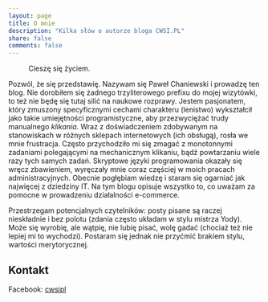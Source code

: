 ```yaml
---
layout: page
title: O mnie
description: "Kilka słów o autorze bloga CWSI.PL"
share: false
comments: false
---
```

<figure class="half">
    <img src='{{ site.url }}/images/avatar.jpg' alt="">
    <figcaption>Cieszę się życiem.</figcaption>
</figure>

Pozwól, że się przedstawię. Nazywam się Paweł Chaniewski i prowadzę ten blog. Nie dorobiłem się żadnego trzyliterowego prefixu do mojej wizytówki, to też nie będę się tutaj silić na naukowe rozprawy. Jestem pasjonatem, który zmuszony specyficznymi cechami charakteru (lenistwo) wykształcił jako takie umiejętności programistyczne, aby przezwyciężać trudy manualnego *klikania*. Wraz z doświadczeniem zdobywanym na stanowiskach w różnych sklepach internetowych (ich obsługą), rosła we mnie frustracja. Często przychodziło mi się zmagać z monotonnymi zadaniami polegającymi na mechanicznym klikaniu, bądź powtarzaniu wiele razy tych samych zadań. Skryptowe języki programowania okazały się wręcz zbawieniem, wyręczały mnie coraz częściej w moich pracach administracyjnych. Obecnie pogłębiam wiedzę i staram się ogarniać jak najwięcej z dziedziny IT. Na tym blogu opisuje wszystko to, co uważam za pomocne w prowadzeniu działalności e-commerce.

Przestrzegam potencjalnych czytelników: posty pisane są raczej nieskładnie i bez polotu (zdania często układam w stylu mistrza Yody). Może się wyrobię, ale wątpię, nie lubię pisać, wolę gadać (chociaż też nie lepiej mi to wychodzi). Postaram się jednak nie przyćmić brakiem stylu, wartości merytorycznej.

## Kontakt
Facebook: [cwsipl](https://facebook.com/cwsipl/)

